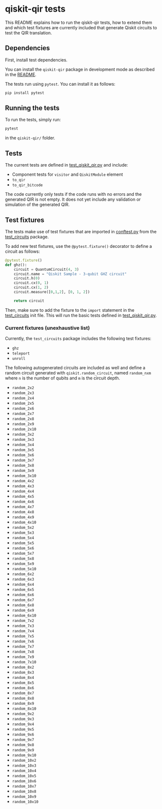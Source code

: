 # qiskit-qir tests

This README explains how to run the qiskit-qir tests, how to extend them and which test fixtures are currently included that generate Qiskit circuits to test the QIR translation.

## Dependencies

First, install test dependencies.

You can install the `qiskit-qir` package in development mode as described in the [README](../README.md).

The tests run using `pytest`. You can install it as follows:

```bash
pip install pytest
```

## Running the tests

To run the tests, simply run:

```bash
pytest
```

in the `qiskit-qir/` folder.

## Tests

The current tests are defined in [test_qiskit_qir.py](test_qiskit_qir.py) and include:

- Component tests for `visitor` and `QiskitModule` element
- `to_qir`
- `to_qir_bitcode`

The code currently only tests if the code runs with no errors and the generated QIR is not empty. It does not yet include any validation or simulation of the generated QIR.

## Test fixtures

The tests make use of test fixtures that are imported in [conftest.py](conftest.py) from the [test_circuits](test_circuits/__init__.py) package.

To add new test fixtures, use the `@pytest.fixture()` decorator to define a circuit as follows:

```python
@pytest.fixture()
def ghz():
    circuit = QuantumCircuit(4, 3)
    circuit.name = "Qiskit Sample - 3-qubit GHZ circuit"
    circuit.h(0)
    circuit.cx(0, 1)
    circuit.cx(1, 2)
    circuit.measure([0,1,2], [0, 1, 2])

    return circuit
```

Then, make sure to add the fixture to the `import` statement in the [test_circuits](test_circuits/__init__.py) init file. This will run the basic tests defined in [test_qiskit_qir.py](test_qiskit_qir.py).

### Current fixtures (unexhaustive list)

Currently, the `test_circuits` package includes the following test fixtures:

- `ghz`
- `teleport`
- `unroll`

The following autogenerated circuits are included as well and define a random circuit generated with `qiskit.random_circuit`, named `random_nxm` where `n` is the number of qubits and `m` is the circuit depth.

- `random_2x2`
- `random_2x3`
- `random_2x4`
- `random_2x5`
- `random_2x6`
- `random_2x7`
- `random_2x8`
- `random_2x9`
- `random_2x10`
- `random_3x2`
- `random_3x3`
- `random_3x4`
- `random_3x5`
- `random_3x6`
- `random_3x7`
- `random_3x8`
- `random_3x9`
- `random_3x10`
- `random_4x2`
- `random_4x3`
- `random_4x4`
- `random_4x5`
- `random_4x6`
- `random_4x7`
- `random_4x8`
- `random_4x9`
- `random_4x10`
- `random_5x2`
- `random_5x3`
- `random_5x4`
- `random_5x5`
- `random_5x6`
- `random_5x7`
- `random_5x8`
- `random_5x9`
- `random_5x10`
- `random_6x2`
- `random_6x3`
- `random_6x4`
- `random_6x5`
- `random_6x6`
- `random_6x7`
- `random_6x8`
- `random_6x9`
- `random_6x10`
- `random_7x2`
- `random_7x3`
- `random_7x4`
- `random_7x5`
- `random_7x6`
- `random_7x7`
- `random_7x8`
- `random_7x9`
- `random_7x10`
- `random_8x2`
- `random_8x3`
- `random_8x4`
- `random_8x5`
- `random_8x6`
- `random_8x7`
- `random_8x8`
- `random_8x9`
- `random_8x10`
- `random_9x2`
- `random_9x3`
- `random_9x4`
- `random_9x5`
- `random_9x6`
- `random_9x7`
- `random_9x8`
- `random_9x9`
- `random_9x10`
- `random_10x2`
- `random_10x3`
- `random_10x4`
- `random_10x5`
- `random_10x6`
- `random_10x7`
- `random_10x8`
- `random_10x9`
- `random_10x10`
